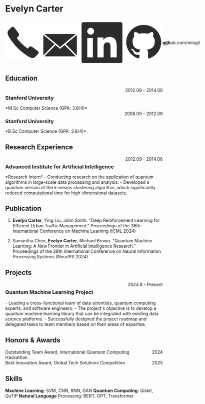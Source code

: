 # Evelyn Carter

<div style="display:flex; justify-content: space-around; align-items:center">
    <span style="display:flex;  align-items:center;">
        <img src="./svg//tell.svg">(+31)666666
    </span>
    <span style="display:flex;  align-items:center">
        <img src="./svg/email.svg">
        <a>mingli@gmail.com</a>
    </span>
    <span style="display:flex;  align-items:center">
        <img src="./svg/linkedin.svg">
        <a>linkedin.com/in/mingli</a>
    </span>
    <span style="display:flex;  align-items:center;">
        <img src="./svg/github.svg">
        <a>github.com/mingli</a>
    </span>
</div>

## Education   

<div style="display: flex; justify-content: space-between; margin-bottom: -3px">
    <h3>Stanford University</h3> <span style="text-align: right;">2012.09 - 2014.06</span>
</div>
*M.Sc Computer Science (GPA: 3.8/4)*

<div style="display: flex; justify-content: space-between; margin-bottom: -3px; margin-top:1.5px">
    <h3>Stanford University</h3> <span style="text-align: right;">2008.09 - 2012.06</span>
</div>
*B.Sc Computer Science (GPA: 3.8/4)*

## Research Experience

<div style="display: flex; justify-content: space-between; margin-bottom:-3px;">
    <h3>Advanced Institute for Artificial Intelligence</h3> <span style="text-align: right;">2012.09 - 2014.06</span>
</div>
*Research Intern*
- Conducting research on the application of quantum algorithms in large-scale data processing and analysis.
- Developed a quantum version of the k-means clustering algorithm, which significantly reduced computational time for high-dimensional datasets.

## Publication

1. **Evelyn Carter**, Ying Liu, John Smith. "Deep Reinforcement Learning for Efficient Urban Traffic Management." Proceedings of the 36th International Conference on Machine Learning (ICML 2024)

2. Samantha Chen, **Evelyn Carter**, Michael Brown. "Quantum Machine Learning: A New Frontier in Artificial Intelligence Research." Proceedings of the 38th International Conference on Neural Information Processing Systems (NeurIPS 2024).

## Projects
<div style="display: flex; justify-content: space-between; ">
    <h3>Quantum Machine Learning Project</h3> <span style="text-align: right;">2024.9 - Present</span>
</div>
- Leading a cross-functional team of data scientists, quantum computing experts, and software engineers.
- The project's objective is to develop a quantum machine learning library that can be integrated with existing data science platforms.
- Successfully designed the project roadmap and delegated tasks to team members based on their areas of expertise.

## Honors & Awards
<div style="display: flex; justify-content: space-between; ">
    Outstanding Team Award, International Quantum Computing Hackathon <span style="text-align: right;">2024</span>
</div>

<div style="display: flex; justify-content: space-between; ">
    Best Innovation Award, Global Tech Solutions Competition <span style="text-align: right;">2025</span>
</div>

## Skills
**Machine Learning**: SVM, CNN, RNN, GAN
**Quantum Computing**: Qiskit, QuTiP
**Natural Language** Processing: BERT, GPT, Transformer